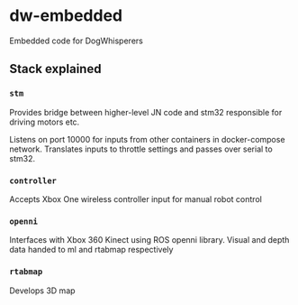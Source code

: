 # dw-embedded
Embedded code for DogWhisperers

## Stack explained

### `stm`
Provides bridge between higher-level JN code and stm32 responsible for driving motors etc.

Listens on port 10000 for inputs from other containers in docker-compose network. Translates inputs to throttle settings and passes over serial to stm32.

### `controller`
Accepts Xbox One wireless controller input for manual robot control

### `openni`
Interfaces with Xbox 360 Kinect using ROS openni library. Visual and depth data handed to ml and rtabmap respectively 

### `rtabmap`
Develops 3D map
